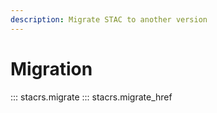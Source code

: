 ```yaml
---
description: Migrate STAC to another version
---
```


# Migration

::: stacrs.migrate
::: stacrs.migrate_href
